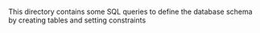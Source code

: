 This directory contains some SQL queries to define the database schema by creating tables and setting constraints
